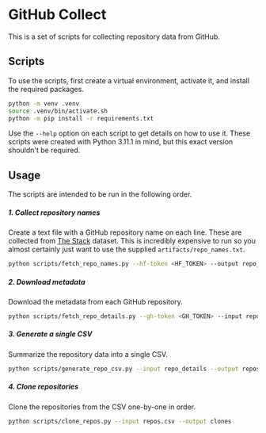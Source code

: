 # GitHub Collect

This is a set of scripts for collecting repository data from GitHub.

## Scripts

To use the scripts, first create a virtual environment, activate it, and install the required packages.

```bash
python -m venv .venv
source .venv/bin/activate.sh
python -m pip install -r requirements.txt
```

Use the `--help` option on each script to get details on how to use it. These scripts were created with Python 3.11.1 in mind, but this exact version shouldn't be required.

## Usage

The scripts are intended to be run in the following order.

##### 1. Collect repository names

Create a text file with a GitHub repository name on each line. These are collected from [The Stack](https://huggingface.co/datasets/bigcode/the-stack) dataset. This is incredibly expensive to run so you almost certainly just want to use the supplied `artifacts/repo_names.txt`.

```bash
python scripts/fetch_repo_names.py --hf-token <HF_TOKEN> --output repo_names.txt
```

##### 2. Download metadata

Download the metadata from each GitHub repository.

```bash
python scripts/fetch_repo_details.py --gh-token <GH_TOKEN> --input repo_names.txt --output repo_details
```

##### 3. Generate a single CSV

Summarize the repository data into a single CSV.

```bash
python scripts/generate_repo_csv.py --input repo_details --output repos.csv
```

##### 4. Clone repositories

Clone the repositories from the CSV one-by-one in order.

```bash
python scripts/clone_repos.py --input repos.csv --output clones
```
